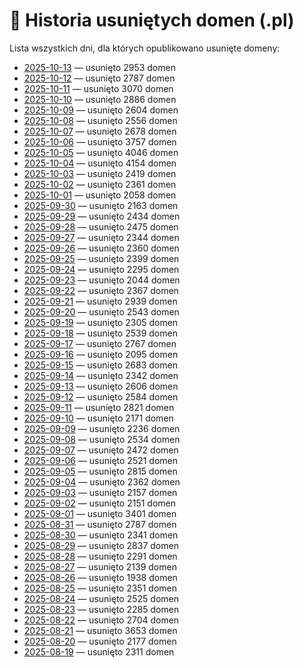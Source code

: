 # 📅 Historia usuniętych domen (.pl)

Lista wszystkich dni, dla których opublikowano usunięte domeny:

- [2025-10-13](./2025-10-13.md) — usunięto 2953 domen
- [2025-10-12](./2025-10-12.md) — usunięto 2787 domen
- [2025-10-11](./2025-10-11.md) — usunięto 3070 domen
- [2025-10-10](./2025-10-10.md) — usunięto 2886 domen
- [2025-10-09](./2025-10-09.md) — usunięto 2604 domen
- [2025-10-08](./2025-10-08.md) — usunięto 2556 domen
- [2025-10-07](./2025-10-07.md) — usunięto 2678 domen
- [2025-10-06](./2025-10-06.md) — usunięto 3757 domen
- [2025-10-05](./2025-10-05.md) — usunięto 4046 domen
- [2025-10-04](./2025-10-04.md) — usunięto 4154 domen
- [2025-10-03](./2025-10-03.md) — usunięto 2419 domen
- [2025-10-02](./2025-10-02.md) — usunięto 2361 domen
- [2025-10-01](./2025-10-01.md) — usunięto 2058 domen
- [2025-09-30](./2025-09-30.md) — usunięto 2163 domen
- [2025-09-29](./2025-09-29.md) — usunięto 2434 domen
- [2025-09-28](./2025-09-28.md) — usunięto 2475 domen
- [2025-09-27](./2025-09-27.md) — usunięto 2344 domen
- [2025-09-26](./2025-09-26.md) — usunięto 2360 domen
- [2025-09-25](./2025-09-25.md) — usunięto 2399 domen
- [2025-09-24](./2025-09-24.md) — usunięto 2295 domen
- [2025-09-23](./2025-09-23.md) — usunięto 2044 domen
- [2025-09-22](./2025-09-22.md) — usunięto 2367 domen
- [2025-09-21](./2025-09-21.md) — usunięto 2939 domen
- [2025-09-20](./2025-09-20.md) — usunięto 2543 domen
- [2025-09-19](./2025-09-19.md) — usunięto 2305 domen
- [2025-09-18](./2025-09-18.md) — usunięto 2539 domen
- [2025-09-17](./2025-09-17.md) — usunięto 2767 domen
- [2025-09-16](./2025-09-16.md) — usunięto 2095 domen
- [2025-09-15](./2025-09-15.md) — usunięto 2683 domen
- [2025-09-14](./2025-09-14.md) — usunięto 2342 domen
- [2025-09-13](./2025-09-13.md) — usunięto 2606 domen
- [2025-09-12](./2025-09-12.md) — usunięto 2584 domen
- [2025-09-11](./2025-09-11.md) — usunięto 2821 domen
- [2025-09-10](./2025-09-10.md) — usunięto 2171 domen
- [2025-09-09](./2025-09-09.md) — usunięto 2236 domen
- [2025-09-08](./2025-09-08.md) — usunięto 2534 domen
- [2025-09-07](./2025-09-07.md) — usunięto 2472 domen
- [2025-09-06](./2025-09-06.md) — usunięto 2521 domen
- [2025-09-05](./2025-09-05.md) — usunięto 2815 domen
- [2025-09-04](./2025-09-04.md) — usunięto 2362 domen
- [2025-09-03](./2025-09-03.md) — usunięto 2157 domen
- [2025-09-02](./2025-09-02.md) — usunięto 2151 domen
- [2025-09-01](./2025-09-01.md) — usunięto 3401 domen
- [2025-08-31](./2025-08-31.md) — usunięto 2787 domen
- [2025-08-30](./2025-08-30.md) — usunięto 2341 domen
- [2025-08-29](./2025-08-29.md) — usunięto 2837 domen
- [2025-08-28](./2025-08-28.md) — usunięto 2291 domen
- [2025-08-27](./2025-08-27.md) — usunięto 2139 domen
- [2025-08-26](./2025-08-26.md) — usunięto 1938 domen
- [2025-08-25](./2025-08-25.md) — usunięto 2351 domen
- [2025-08-24](./2025-08-24.md) — usunięto 2525 domen
- [2025-08-23](./2025-08-23.md) — usunięto 2285 domen
- [2025-08-22](./2025-08-22.md) — usunięto 2704 domen
- [2025-08-21](./2025-08-21.md) — usunięto 3653 domen
- [2025-08-20](./2025-08-20.md) — usunięto 2177 domen
- [2025-08-19](./2025-08-19.md) — usunięto 2311 domen
